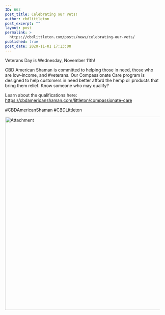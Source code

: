 ```yaml
---
ID: 663
post_title: Celebrating our Vets!
author: cbdlittleton
post_excerpt: ""
layout: post
permalink: >
  https://cbdlittleton.com/posts/news/celebrating-our-vets/
published: true
post_date: 2020-11-01 17:13:00
---
```

Veterans Day is Wednesday, November 11th!

CBD American Shaman is committed to helping those in need, those who are low-income, and #veterans. Our Compassionate Care program is designed to help customers in need better afford the hemp oil products that bring them relief. Know someone who may qualify?

Learn about the qualifications here:&nbsp;&nbsp; <a href="https://cbdamericanshaman.com/littleton/compassionate-care">https://cbdamericanshaman.com/littleton/compassionate-care</a><span>&nbsp;</span>

#CBDAmericanShaman #CBDLittleton

<img class="alignnone size-full wp-image-700" src="https://cbdlittleton.com/wp-content/uploads/2020/11/CBDAmericanShaman-Social-Media-Custom-Link-Graphics-Programs.jpg" width="1200" height="628" alt="Attachment" title="Attachment" />